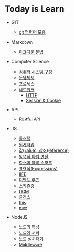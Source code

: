 # Today is Learn

- GIT
  - [git 명령어 모음](https://github.com/juuunobae/TIL/blob/main/GIT/git%20명령어%20모음.md)

- Markdown
  - [마크다운 문법](https://github.com/juuunobae/TIL/blob/main/Markdown/Markdown.md)
  
- Computer Science
  - [컴퓨터 시스템 구성](https://github.com/juuunobae/TIL/blob/main/Computer%20Science/%EC%BB%B4%ED%93%A8%ED%84%B0%20%EC%8B%9C%EC%8A%A4%ED%85%9C%20%EA%B5%AC%EC%84%B1.md)
  - [운영체제](https://github.com/juuunobae/TIL/blob/main/Computer%20Science/운영체제.md)
  - [프로세스](https://github.com/juuunobae/TIL/blob/main/Computer%20Science/%ED%94%84%EB%A1%9C%EC%84%B8%EC%8A%A4.md)
  - [네트워크](https://github.com/juuunobae/TIL/blob/main/Computer%20Science/네트워크.md)
    - [HTTP](https://github.com/juuunobae/TIL/blob/main/Computer%20Science/HTTP.md) 
    - [Session & Cookie](https://github.com/juuunobae/TIL/blob/main/Computer%20Science/Session%20%26%20Cookie.md)

- API
  - [Restful API](https://github.com/juuunobae/TIL/blob/main/API/restAPI.md)
   
- JS
  - [콜스택](https://github.com/juuunobae/TIL/blob/main/JS/%EC%BD%9C%EC%8A%A4%ED%83%9D.md)
  - [원시타입](https://github.com/juuunobae/TIL/blob/main/JS/Primitive%20Type(%EC%9B%90%EC%8B%9C%ED%83%80%EC%9E%85).md)
  - [값(value), 참조(reference)](https://github.com/juuunobae/TIL/blob/main/JS/%EA%B0%92(value)%2C%20%EC%B0%B8%EC%A1%B0(reference).md)
  - [암묵적 타입 변환](https://github.com/juuunobae/TIL/blob/main/JS/%EC%95%94%EB%AC%B5%EC%A0%81%20%ED%83%80%EC%9E%85%20%EB%B3%80%ED%99%98.md)
  -  [함수와 블록 스코프](https://github.com/juuunobae/TIL/blob/main/JS/%ED%95%A8%EC%88%98%EC%99%80%20%EB%B8%94%EB%A1%9D%20%EC%8A%A4%EC%BD%94%ED%94%84.md)
  -  [표현식(Expressions)](https://github.com/juuunobae/TIL/blob/main/JS/%ED%91%9C%ED%98%84%EC%8B%9D(Expressions).md)
  -  [IIFE](https://github.com/juuunobae/TIL/blob/main/JS/IIFE.md)
  -  [이벤트 루프](https://github.com/juuunobae/TIL/blob/main/JS/%EC%9D%B4%EB%B2%A4%ED%8A%B8%20%EB%A3%A8%ED%94%84.md)
  -  [스케쥴링](https://github.com/juuunobae/TIL/blob/main/JS/%EC%8A%A4%EC%BC%80%EC%A5%B4%EB%A7%81.md)
  -  [DOM](https://github.com/juuunobae/TIL/blob/main/JS/DOM.md)
  -  [클래스](https://github.com/juuunobae/TIL/blob/main/JS/%ED%81%B4%EB%9E%98%EC%8A%A4.md)
  -  [this](https://github.com/juuunobae/TIL/blob/main/JS/this.md)
  -  [new](https://github.com/juuunobae/TIL/blob/main/JS/new.md)
  
- NodeJS
  - [노드의 특성](https://github.com/juuunobae/TIL/blob/main/NodeJS/노드의%20특성.md) 
  - [노드와 서버](https://github.com/juuunobae/TIL/blob/main/NodeJS/노드와%20서버.md)
  - [노드 설치하기](https://github.com/juuunobae/TIL/blob/main/NodeJS/노드%20설치하기.md)
  - [Middleware](https://github.com/juuunobae/TIL/blob/main/NodeJS/middleware.md)
